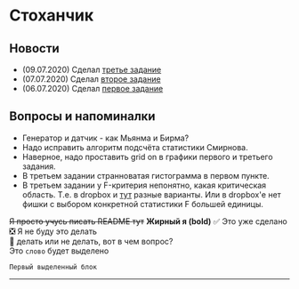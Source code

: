 # Стоханчик
## Новости

+ (09.07.2020) Сделал [третье задание](https://github.com/KotikNikita/University/tree/stoxan/7_semester/stochastic%20analysis/Task_3/Matlab_code)
+ (07.07.2020) Сделал [второе задание](https://github.com/KotikNikita/University/tree/stoxan/7_semester/stochastic%20analysis/Task_2/Matlab_code)  
+ (06.07.2020) Сделал [первое задание](https://github.com/KotikNikita/University/tree/stoxan/7_semester/stochastic%20analysis/Task_1/Matlab_code)  

## Вопросы и напоминалки
+ Генератор и датчик - как Мьянма и Бирма?
+ Надо исправить алгоритм подсчёта статистики Смирнова.
+ Наверное, надо проставить grid on в графики первого и третьего задания.  
+ В третьем задании странноватая гистограмма в первом пункте.  
+ В третьем задании у F-критерия непонятно, какая критическая область. Т.е. в dropbox и [тут](http://www.machinelearning.ru/wiki/index.php?title=%D0%9A%D1%80%D0%B8%D1%82%D0%B5%D1%80%D0%B8%D0%B9_%D0%A4%D0%B8%D1%88%D0%B5%D1%80%D0%B0) разные варианты. Или в dropbox'е нет фишки с выбором конкретной статистики F большей единицы.  
    
~~Я просто учусь писать README тут~~
__Жирный я (bold)__
:white_check_mark: Это уже сделано    
:negative_squared_cross_mark: Я не буду это делать    
:black_square_button: делать или не делать, вот в чем вопрос?    
Это `слово` будет выделено

```
Первый выделенный блок
```
____
